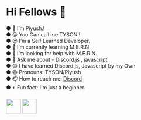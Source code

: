 <h1> Hi Fellows 👋 </h1>
● 🔭 I’m Piyush.!<br>
● 😜 You Can call me TYSON !<br>
● 😉 I’m a Self Learned Developer. <br>
● 🌱 I’m currently learning M.E.R.N<br>
● 🤔 I’m looking for help with M.E.R.N.<br>
● 💬 Ask me about - Discord.js , javascript<br>
● 😊 I have learned Discord.js, Javascript by my Own<br>
● 😄 Pronouns: TYSON/Piyush <br>
● 📫 How to reach me: <a href="https://discord.gg/vEsP8vz2DR">Discord</a> <br>
● ⚡ Fun fact: I'm just a beginner.<br>
<br>
<img src="https://discord.js.org/static/logo-square.png" width="40" height="40"\ tag> <img src="https://www.freepnglogos.com/uploads/javascript-png/javascript-vector-logo-yellow-png-transparent-javascript-vector-12.png" width="40" height="40"\>


